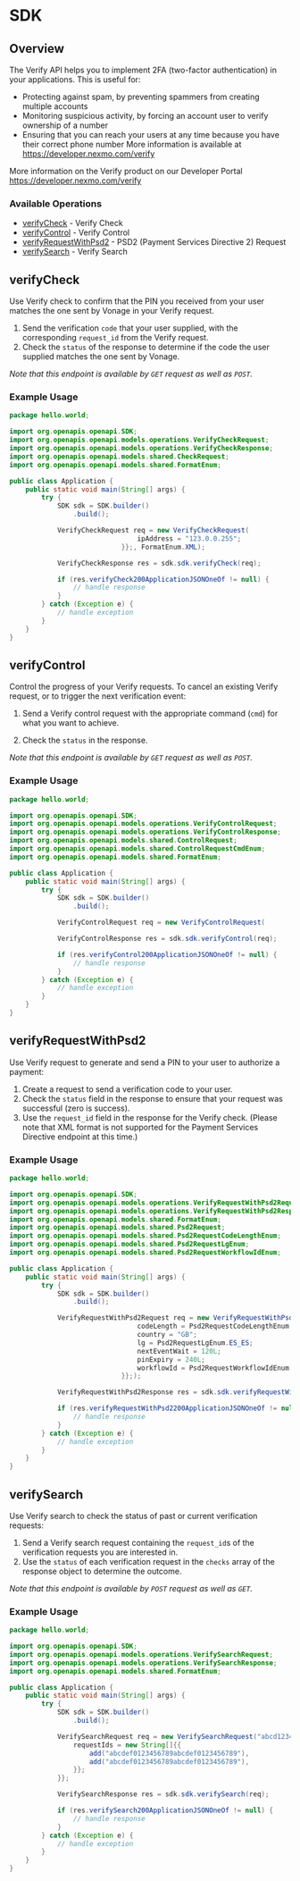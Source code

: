 # SDK

## Overview

The Verify API helps you to implement 2FA (two-factor authentication) in your applications. This is useful for:

* Protecting against spam, by preventing spammers from creating multiple accounts
* Monitoring suspicious activity, by forcing an account user to verify ownership of a number
* Ensuring that you can reach your users at any time because you have their correct phone number
More information is available at <https://developer.nexmo.com/verify>

More information on the Verify product on our Developer Portal
<https://developer.nexmo.com/verify>
### Available Operations

* [verifyCheck](#verifycheck) - Verify Check
* [verifyControl](#verifycontrol) - Verify Control
* [verifyRequestWithPsd2](#verifyrequestwithpsd2) - PSD2 (Payment Services Directive 2) Request
* [verifySearch](#verifysearch) - Verify Search

## verifyCheck

Use Verify check to confirm that the PIN you received from your user matches the one sent by Vonage in your Verify request.

1. Send the verification `code` that your user supplied, with the corresponding `request_id` from the Verify request.
2. Check the `status` of the response to determine if the code the user supplied matches the one sent by Vonage.

*Note that this endpoint is available by `GET` request as well as `POST`.*

### Example Usage

```java
package hello.world;

import org.openapis.openapi.SDK;
import org.openapis.openapi.models.operations.VerifyCheckRequest;
import org.openapis.openapi.models.operations.VerifyCheckResponse;
import org.openapis.openapi.models.shared.CheckRequest;
import org.openapis.openapi.models.shared.FormatEnum;

public class Application {
    public static void main(String[] args) {
        try {
            SDK sdk = SDK.builder()
                .build();

            VerifyCheckRequest req = new VerifyCheckRequest(                new CheckRequest("abcd1234", "Sup3rS3cr3t!!", "1234", "abcdef0123456789abcdef0123456789") {{
                                ipAddress = "123.0.0.255";
                            }};, FormatEnum.XML);            

            VerifyCheckResponse res = sdk.sdk.verifyCheck(req);

            if (res.verifyCheck200ApplicationJSONOneOf != null) {
                // handle response
            }
        } catch (Exception e) {
            // handle exception
        }
    }
}
```

## verifyControl

Control the progress of your Verify requests. To cancel an existing Verify request, or to trigger the next verification event:


1. Send a Verify control request with the appropriate command (`cmd`) for what you want to achieve.

2. Check the `status` in the response.


*Note that this endpoint is available by `GET` request as well as `POST`.*

### Example Usage

```java
package hello.world;

import org.openapis.openapi.SDK;
import org.openapis.openapi.models.operations.VerifyControlRequest;
import org.openapis.openapi.models.operations.VerifyControlResponse;
import org.openapis.openapi.models.shared.ControlRequest;
import org.openapis.openapi.models.shared.ControlRequestCmdEnum;
import org.openapis.openapi.models.shared.FormatEnum;

public class Application {
    public static void main(String[] args) {
        try {
            SDK sdk = SDK.builder()
                .build();

            VerifyControlRequest req = new VerifyControlRequest(                new ControlRequest("abcd1234", "Sup3rS3cr3t!!", ControlRequestCmdEnum.CANCEL, "abcdef0123456789abcdef0123456789");, FormatEnum.XML);            

            VerifyControlResponse res = sdk.sdk.verifyControl(req);

            if (res.verifyControl200ApplicationJSONOneOf != null) {
                // handle response
            }
        } catch (Exception e) {
            // handle exception
        }
    }
}
```

## verifyRequestWithPsd2

Use Verify request to generate and send a PIN to your user to authorize a payment:
1. Create a request to send a verification code to your user.
2. Check the `status` field in the response to ensure that your request was successful (zero is success).
3. Use the `request_id` field in the response for the Verify check.
(Please note that XML format is not supported for the Payment Services Directive endpoint at this time.)

### Example Usage

```java
package hello.world;

import org.openapis.openapi.SDK;
import org.openapis.openapi.models.operations.VerifyRequestWithPsd2Request;
import org.openapis.openapi.models.operations.VerifyRequestWithPsd2Response;
import org.openapis.openapi.models.shared.FormatEnum;
import org.openapis.openapi.models.shared.Psd2Request;
import org.openapis.openapi.models.shared.Psd2RequestCodeLengthEnum;
import org.openapis.openapi.models.shared.Psd2RequestLgEnum;
import org.openapis.openapi.models.shared.Psd2RequestWorkflowIdEnum;

public class Application {
    public static void main(String[] args) {
        try {
            SDK sdk = SDK.builder()
                .build();

            VerifyRequestWithPsd2Request req = new VerifyRequestWithPsd2Request(FormatEnum.XML,                 new Psd2Request(48.00, "abcd1234", "Sup3rS3cr3t!!", "447700900000", "Acme Inc") {{
                                codeLength = Psd2RequestCodeLengthEnum.SIX;
                                country = "GB";
                                lg = Psd2RequestLgEnum.ES_ES;
                                nextEventWait = 120L;
                                pinExpiry = 240L;
                                workflowId = Psd2RequestWorkflowIdEnum.SEVEN;
                            }};);            

            VerifyRequestWithPsd2Response res = sdk.sdk.verifyRequestWithPsd2(req);

            if (res.verifyRequestWithPsd2200ApplicationJSONOneOf != null) {
                // handle response
            }
        } catch (Exception e) {
            // handle exception
        }
    }
}
```

## verifySearch

Use Verify search to check the status of past or current verification requests:

1. Send a Verify search request containing the `request_id`s of the verification requests you are interested in.
2. Use the `status` of each verification request in the `checks` array of the response object to determine the outcome.

*Note that this endpoint is available by `POST` request as well as `GET`.*

### Example Usage

```java
package hello.world;

import org.openapis.openapi.SDK;
import org.openapis.openapi.models.operations.VerifySearchRequest;
import org.openapis.openapi.models.operations.VerifySearchResponse;
import org.openapis.openapi.models.shared.FormatEnum;

public class Application {
    public static void main(String[] args) {
        try {
            SDK sdk = SDK.builder()
                .build();

            VerifySearchRequest req = new VerifySearchRequest("abcd1234", "Sup3rS3cr3t!!", FormatEnum.XML, "illum") {{
                requestIds = new String[]{{
                    add("abcdef0123456789abcdef0123456789"),
                    add("abcdef0123456789abcdef0123456789"),
                }};
            }};            

            VerifySearchResponse res = sdk.sdk.verifySearch(req);

            if (res.verifySearch200ApplicationJSONOneOf != null) {
                // handle response
            }
        } catch (Exception e) {
            // handle exception
        }
    }
}
```
